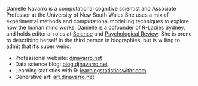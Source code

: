
Danielle Navarro is a computational cognitive scientist and Associate Professor at the University of New South Wales She uses a mix of experimental methods and computational modelling techniques to explore how the human mind works. Danielle is a cofounder of [R-Ladies Sydney](https://rladiessydney.org), and holds editorial roles at [Science](https://www.sciencemag.org/) and [Psychological Review](https://www.apa.org/pubs/journals/rev/). She is prone to describing herself in the third person in biographies, but is willing to admit that it’s super weird.

- Professional website: [djnavarro.net](https://djnavarro.net)
- Data science blog: [blog.djnavarro.net](https://blog.djnavarro.net)
- Learning statistics with R: [learningstatisticswithr.com](https://learningstatisticswithr.com)
- Generative art: [art.djnavarro.net](https://art.djnavarro.net)


